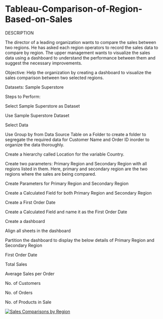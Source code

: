 # Tableau-Comparison-of-Region-Based-on-Sales

DESCRIPTION

The director of a leading organization wants to compare the sales between two regions. He has asked each region operators to record the sales data to compare by region. The upper management wants to visualize the sales data using a dashboard to understand the performance between them and suggest the necessary improvements.

 

Objective: Help the organization by creating a dashboard to visualize the sales comparison between two selected regions.

Datasets: Sample Superstore

 

Steps to Perform: 

Select Sample Superstore as Dataset  

Use Sample Superstore Dataset

Select Data

Use Group by from Data Source Table on a Folder to create a folder to segregate the required data for Customer Name and Order ID inorder to organize the data thoroughly.

Create a hierarchy called Location for the variable Country. 

Create two parameters: Primary Region and Secondary Region with all regions listed in them. Here, primary and secondary region are the two regions where the sales are being compared.

Create Parameters for Primary Region and Secondary Region

Create a Calculated Field for both Primary Region and Secondary Region

Create a First Order Date

Create a Calculated Field and name it as the First Order Date

Create a dashboard

Align all sheets in the dashboard

Partition the dashboard to display the below details of Primary Region and Secondary Region

First Order Date

Total Sales

Average Sales per Order

No. of Customers

No. of Orders

No. of Products in Sale

<div class='tableauPlaceholder' id='viz1666635457634' style='position: relative'><noscript><a href='#'><img alt='Sales Comparisons by Region ' src='https:&#47;&#47;public.tableau.com&#47;static&#47;images&#47;MP&#47;MP2MF256X&#47;1_rss.png' style='border: none' /></a></noscript><object class='tableauViz'  style='display:none;'><param name='host_url' value='https%3A%2F%2Fpublic.tableau.com%2F' /> <param name='embed_code_version' value='3' /> <param name='path' value='shared&#47;MP2MF256X' /> <param name='toolbar' value='yes' /><param name='static_image' value='https:&#47;&#47;public.tableau.com&#47;static&#47;images&#47;MP&#47;MP2MF256X&#47;1.png' /> <param name='animate_transition' value='yes' /><param name='display_static_image' value='yes' /><param name='display_spinner' value='yes' /><param name='display_overlay' value='yes' /><param name='display_count' value='yes' /><param name='language' value='en-US' /></object></div>                <script type='text/javascript'>                    var divElement = document.getElementById('viz1666635457634');                    var vizElement = divElement.getElementsByTagName('object')[0];                    if ( divElement.offsetWidth > 800 ) { vizElement.style.width='1520px';vizElement.style.minHeight='1027px';vizElement.style.maxHeight='1187px';vizElement.style.height=(divElement.offsetWidth*0.75)+'px';} else if ( divElement.offsetWidth > 500 ) { vizElement.style.width='1520px';vizElement.style.minHeight='1027px';vizElement.style.maxHeight='1187px';vizElement.style.height=(divElement.offsetWidth*0.75)+'px';} else { vizElement.style.width='100%';vizElement.style.height='2977px';}                     var scriptElement = document.createElement('script');                    scriptElement.src = 'https://public.tableau.com/javascripts/api/viz_v1.js';                    vizElement.parentNode.insertBefore(scriptElement, vizElement);                </script>
